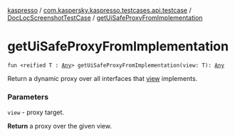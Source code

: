 [kaspresso](../../index.md) / [com.kaspersky.kaspresso.testcases.api.testcase](../index.md) / [DocLocScreenshotTestCase](index.md) / [getUiSafeProxyFromImplementation](./get-ui-safe-proxy-from-implementation.md)

# getUiSafeProxyFromImplementation

`fun <reified T : `[`Any`](https://kotlinlang.org/api/latest/jvm/stdlib/kotlin/-any/index.html)`> getUiSafeProxyFromImplementation(view: T): `[`Any`](https://kotlinlang.org/api/latest/jvm/stdlib/kotlin/-any/index.html)

Return a dynamic proxy over all interfaces that [view](get-ui-safe-proxy-from-implementation.md#com.kaspersky.kaspresso.testcases.api.testcase.DocLocScreenshotTestCase$getUiSafeProxyFromImplementation(com.kaspersky.kaspresso.testcases.api.testcase.DocLocScreenshotTestCase.getUiSafeProxyFromImplementation.T)/view) implements.

### Parameters

`view` - proxy target.

**Return**
a proxy over the given view.

